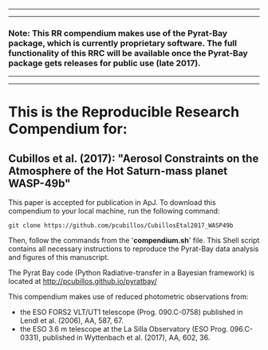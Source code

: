 ***
***
### Note: This RR compendium makes use of the Pyrat-Bay package, which is currently proprietary software. The full functionality of this RRC will be available once the Pyrat-Bay package gets releases for public use (late 2017).  
***
***

# This is the Reproducible Research Compendium for:

## Cubillos et al. (2017): "Aerosol Constraints on the Atmosphere of the Hot Saturn-mass planet WASP-49b"

This paper is accepted for publication in ApJ. To download this compendium to your local machine, run the following command:
```shell
git clone https://github.com/pcubillos/CubillosEtal2017_WASP49b
```
Then, follow the commands from the '**compendium.sh**' file. This Shell script contains all necessary instructions to reproduce the Pyrat-Bay data analysis and figures of this manuscript.

The Pyrat Bay code (Python Radiative-transfer in a Bayesian framework) is located at http://pcubillos.github.io/pyratbay/

This compendium makes use of reduced photometric observations from:
- the ESO FORS2 VLT/UT1 telescope (Prog. 090.C-0758) published in Lendl et al. (2006), AA, 587, 67.
- the ESO 3.6 m telescope at the La Silla Observatory (ESO Prog. 096.C-0331), published in Wyttenbach et al. (2017), AA, 602, 36.
